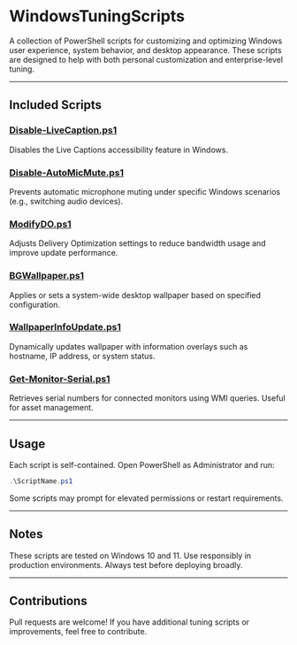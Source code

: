 # WindowsTuningScripts

A collection of PowerShell scripts for customizing and optimizing Windows user experience, system behavior, and desktop appearance. These scripts are designed to help with both personal customization and enterprise-level tuning.

---

## Included Scripts

### [Disable-LiveCaption.ps1](./Disable-LiveCaption.ps1)
Disables the Live Captions accessibility feature in Windows.

### [Disable-AutoMicMute.ps1](./Disable-AutoMicMute.ps1)
Prevents automatic microphone muting under specific Windows scenarios (e.g., switching audio devices).

### [ModifyDO.ps1](./ModifyDO.ps1)
Adjusts Delivery Optimization settings to reduce bandwidth usage and improve update performance.

### [BGWallpaper.ps1](./BGWallpaper.ps1)
Applies or sets a system-wide desktop wallpaper based on specified configuration.

### [WallpaperInfoUpdate.ps1](./WallpaperInfoUpdate.ps1)
Dynamically updates wallpaper with information overlays such as hostname, IP address, or system status.

### [Get-Monitor-Serial.ps1](./Get-Monitor-Serial.ps1)
Retrieves serial numbers for connected monitors using WMI queries. Useful for asset management.

---

## Usage

Each script is self-contained. Open PowerShell as Administrator and run:

```powershell 
.\ScriptName.ps1
```
Some scripts may prompt for elevated permissions or restart requirements.

---

## Notes
These scripts are tested on Windows 10 and 11.
Use responsibly in production environments. Always test before deploying broadly.

---

## Contributions
Pull requests are welcome! If you have additional tuning scripts or improvements, feel free to contribute.
